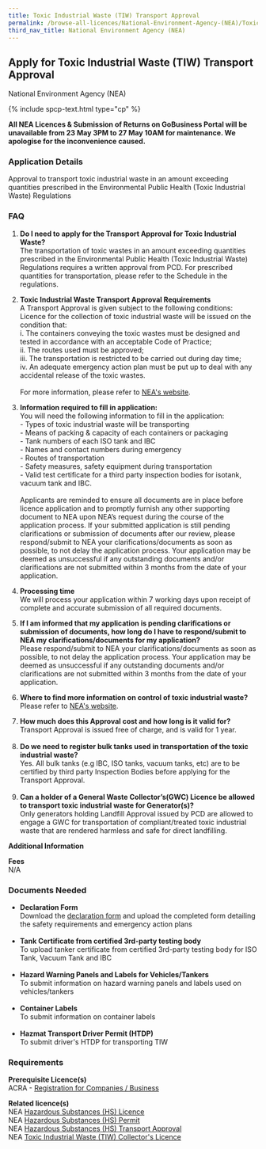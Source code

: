 ```yaml
---
title: Toxic Industrial Waste (TIW) Transport Approval
permalink: /browse-all-licences/National-Environment-Agency-(NEA)/Toxic-Industrial-Waste-(TIW)-Transport-Approval
third_nav_title: National Environment Agency (NEA)
---
```


## Apply for Toxic Industrial Waste (TIW) Transport Approval

National Environment Agency (NEA)

{% include spcp-text.html type="cp" %}

<p><b>All NEA Licences & Submission of Returns on GoBusiness Portal will be unavailable from 23 May 3PM to 27 May 10AM for maintenance. We apologise for the inconvenience caused.</b></p>

<H3>Application Details</H3>

<p>Approval to transport toxic industrial waste in an amount exceeding quantities prescribed in the Environmental Public Health (Toxic Industrial Waste) Regulations</p>
<h3>FAQ</h3>
<ol>
<li>
<p><strong>Do I need to apply for the Transport Approval for Toxic Industrial Waste?<br></strong>The transportation of toxic wastes in an amount exceeding quantities prescribed in the Environmental Public Health (Toxic Industrial Waste) Regulations requires a written approval from PCD. For prescribed quantities for transportation, please refer to the Schedule in the regulations.</p>
</li>
<li>
<p><strong>Toxic Industrial Waste Transport Approval Requirements</strong><br>A Transport Approval is given subject to the following conditions:<br>Licence for the collection of toxic industrial waste will be issued on the condition that:<br>i. The containers conveying the toxic wastes must be designed and tested in accordance with an acceptable Code of Practice;<br>ii. The routes used must be approved;<br>iii. The transportation is restricted to be carried out during day time;<br>iv. An adequate emergency action plan must be put up to deal with any accidental release of the toxic wastes.<br><br>For more information, please refer to <a href="https://www.nea.gov.sg" target="_blank" rel="noopener">NEA's website</a>.</p>
</li>
<li>
<p><strong>Information required to fill in application:</strong><br>You will need the following information to fill in the application:<br>- Types of toxic industrial waste will be transporting<br>- Means of packing &amp; capacity of each containers or packaging<br>- Tank numbers of each ISO tank and IBC<br>- Names and contact numbers during emergency<br>- Routes of transportation<br>- Safety measures, safety equipment during transportation<br>- Valid test certificate for a third party inspection bodies for isotank, vacuum tank and IBC.<br><br>Applicants are reminded to ensure all documents are in place before licence application and to promptly furnish any other supporting document to NEA upon NEA&rsquo;s request during the course of the application process. If your submitted application is still pending clarifications or submission of documents after our review, please respond/submit to NEA your clarifications/documents as soon as possible, to not delay the application process. Your application may be deemed as unsuccessful if any outstanding documents and/or clarifications are not submitted within 3 months from the date of your application.</p>
</li>
<li>
<p><strong>Processing time</strong><br>We will process your application within 7 working days upon receipt of complete and accurate submission of all required documents.</p>
</li>
<li>
<p><strong>If I am informed that my application is pending clarifications or submission of documents, how long do I have to respond/submit to NEA my clarifications/documents for my application?</strong><br>Please respond/submit to NEA your clarifications/documents as soon as possible, to not delay the application process. Your application may be deemed as unsuccessful if any outstanding documents and/or clarifications are not submitted within 3 months from the date of your application.</p>
</li>
<li>
<p><strong>Where to find more information on control of toxic industrial waste?</strong><br>Please refer to <a href="https://www.nea.gov.sg/our-services/pollution-control/hazardous-waste/toxic-waste-control" target="_blank" rel="noopener">NEA's website</a>.</p>
</li>
<li><strong>How much does this Approval cost and how long is it valid for?</strong><br>Transport Approval is issued free of charge, and is valid for 1 year.<br><br></li>
<li><strong>Do we need to register bulk tanks used in transportation of the toxic industrial waste?</strong><br>Yes. All bulk tanks (e.g IBC, ISO tanks, vacuum tanks, etc) are to be certified by third party Inspection Bodies before applying for the Transport Approval.<br><br></li>
<li><strong>Can a holder of a General Waste Collector&rsquo;s(GWC) Licence be allowed to transport toxic industrial waste for Generator(s)?</strong><br>Only generators holding Landfill Approval issued by PCD are allowed to engage a GWC for transportation of compliant/treated toxic industrial waste that are rendered harmless and safe for direct landfilling.</li>
</ol>

<strong>Additional Information</strong>

<p><strong>Fees</strong><br>N/A</p>

<H3>Documents Needed</H3>

<ul> 
<li><strong>Declaration Form</strong><br>Download the <a href="https://www.nea.gov.sg/docs/default-source/our-services/application-form-for-ta-under-reg-24(1)-8-2-11.pdf" target="_blank" rel="noopener">declaration&nbsp;form</a> and upload the completed form detailing the safety requirements and emergency action plans<br><br></li> 
<li><strong>Tank Certificate from certified 3rd-party testing body</strong><br>To upload tanker certificate from certified 3rd-party testing body for ISO Tank, Vacuum Tank and IBC<br><br></li> 
<li><strong>Hazard Warning Panels and Labels for Vehicles/Tankers</strong><br>To submit information on hazard warning panels and labels used on vehicles/tankers<br><br></li> 
<li><strong>Container Labels</strong><br>To submit information on container labels<br><br></li> 
<li><strong>Hazmat Transport Driver Permit (HTDP)</strong><br>To submit driver's HTDP for transporting TIW</li> 
</ul>

<H3>Requirements</H3>

<p><strong>Prerequisite Licence(s)</strong><br>ACRA - <a href="https://www.acra.gov.sg/Home/" target="_blank" rel="noopener">Registration for Companies / Business</a></p>
<p><strong>Related licence(s)</strong><br>NEA <a href="https://licence1.business.gov.sg/feportal/web/frontier/eAdvisor?redirection=true&amp;selectedLicenceIds=172" target="_blank" rel="noopener">Hazardous Substances (HS) Licence</a><br>NEA <a href="https://licence1.business.gov.sg/feportal/web/frontier/eAdvisor?redirection=true&amp;selectedLicenceIds=173" target="_blank" rel="noopener">Hazardous Substances (HS) Permit</a><br>NEA <a href="https://licence1.business.gov.sg/feportal/web/frontier/eAdvisor?redirection=true&amp;selectedLicenceIds=174" target="_blank" rel="noopener">Hazardous Substances (HS) Transport Approval</a><br>NEA <a href="https://licence1.business.gov.sg/feportal/web/frontier/eAdvisor?redirection=true&amp;selectedLicenceIds=175" target="_blank" rel="noopener">Toxic Industrial Waste (TIW) Collector's Licence</a></p>

